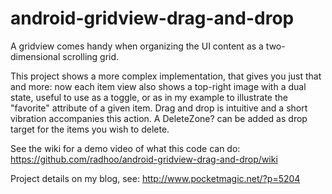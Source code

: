 # android-gridview-drag-and-drop
A gridview comes handy when organizing the UI content as a two-dimensional scrolling grid. 

This project shows a more complex implementation, that gives you just that and more: now each item view also shows a top-right image with a dual state, useful to use as a toggle, or as in my example to illustrate the "favorite" attribute of a given item. Drag and drop is intuitive and a short vibration accompanies this action. A DeleteZone? can be added as drop target for the items you wish to delete. 

See the wiki for  a demo video of what this code can do: https://github.com/radhoo/android-gridview-drag-and-drop/wiki

Project details on my blog, see: http://www.pocketmagic.net/?p=5204
